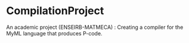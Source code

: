 # CompilationProject
An academic project (ENSEIRB-MATMECA) : Creating a compiler for the MyML language that produces P-code.
